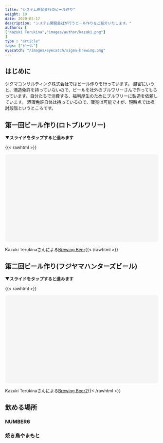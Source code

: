 ```yaml
---
title: "システム開発会社のビール作り"
weight: 10
date: 2020-03-17
description: "システム開発会社が行うビール作りをご紹介いたします。"
authors: [
["Kazuki Terukina","images/author/kazuki.png"]
]
type : "article"
tags: ["ビール"]
eyecatch: "/images/eyecatch/sigma-brewing.png"
---
```


## はじめに

シグマコンサルティング株式会社ではビール作りを行っています。
厳密にいうと、酒造免許を持っていないので、ビールを社外のブルワリーさんで作ってもらっています。自分たちで消費する、福利厚生のためにブルワリーに製造を依頼しています。
酒販免許自体は持っているので、販売は可能ですが、現時点では検討段階というところです。

## 第一回ビール作り(ロトブルワリー)

**▼スライドをタップすると進みます**

{{< rawhtml >}}<div class="canva-embed" data-design-id="DAD2SXxJ_08" data-height-ratio="0.5625"
 style="padding:56.2500% 5px 5px 5px;background:rgba(0,0,0,0.03);border-radius:8px;"></div>
<script async src="https:&#x2F;&#x2F;sdk.canva.com&#x2F;v1&#x2F;embed.js"></script>
Kazuki Terukinaさんによる<a href="https:&#x2F;&#x2F;www.canva.com&#x2F;design&#x2F;DAD2SXxJ_08&#x2F;view?utm_content=DAD2SXxJ_08&amp;utm_campaign=designshare&amp;utm_medium=embeds&amp;utm_source=link" target="_blank" rel="noopener">Brewing Beer</a>{{< /rawhtml >}}

## 第二回ビール作り(フジヤマハンターズビール)

**▼スライドをタップすると進みます**

{{< rawhtml >}}<div class="canva-embed" data-design-id="DAD23AmmnJ0" data-height-ratio="0.5625"
 style="padding:56.2500% 5px 5px 5px;background:rgba(0,0,0,0.03);border-radius:8px;"></div>
<script async src="https:&#x2F;&#x2F;sdk.canva.com&#x2F;v1&#x2F;embed.js"></script>
Kazuki Terukinaさんによる<a href="https:&#x2F;&#x2F;www.canva.com&#x2F;design&#x2F;DAD23AmmnJ0&#x2F;view?utm_content=DAD23AmmnJ0&amp;utm_campaign=designshare&amp;utm_medium=embeds&amp;utm_source=link" target="_blank" rel="noopener">Brewing Beer2</a>{{< /rawhtml >}}


## 飲める場所

### NUMBER6


### 焼き鳥やまもと
